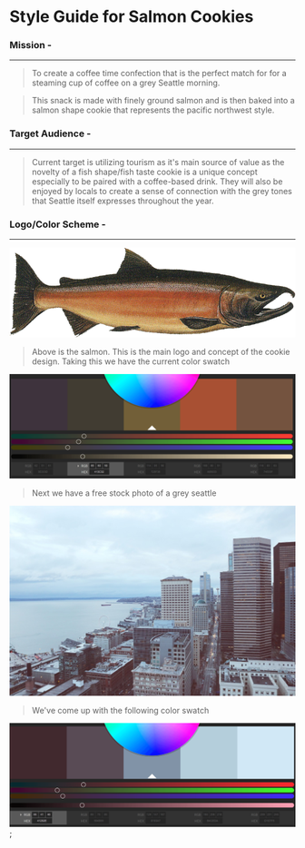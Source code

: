 # Style Guide for Salmon Cookies

### Mission -
***
> To create a coffee time confection that is the perfect match for
> for a steaming cup of coffee on a grey Seattle morning.

> This snack is made with finely ground salmon and is then baked
> into a salmon shape cookie that represents the pacific northwest
> style.

### Target Audience - 
***

> Current target is utilizing tourism as it's main source of value
> as the novelty of a fish shape/fish taste cookie is a unique concept
> especially to be paired with a coffee-based drink. They will also be
> enjoyed by locals to create a sense of connection with the grey tones
> that Seattle itself expresses throughout the year.

### Logo/Color Scheme - 
***

![alt text](../img/salmon.png "Salmon Logo")

> Above is the salmon. This is the main logo and concept of the cookie design.
> Taking this we have the current color swatch

![alt text](color-swatch-salmon.png "Color Swatch created from Salmon")

> Next we have a free stock photo of a grey seattle

![alt text](../img/seattle-skyline.jpg "Seattle Photo")

> We've come up with the following color swatch

![alt text](color-swatch-skyline.png "Color Swatch created from Skyline");

